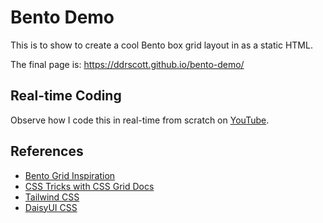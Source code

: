 # Bento Demo

This is to show to create a cool Bento box grid layout in as a static HTML.

The final page is: https://ddrscott.github.io/bento-demo/

## Real-time Coding

Observe how I code this in real-time from scratch on [YouTube](https://www.youtube.com/watch?v=).

## References

- [Bento Grid Inspiration](https://bue221.vercel.app)
- [CSS Tricks with CSS Grid Docs](https://css-tricks.com/snippets/css/complete-guide-grid/)
- [Tailwind CSS](https://tailwindcss.com/docs/installation/play-cdn)
- [DaisyUI CSS](https://daisyui.com/docs/cdn/)
